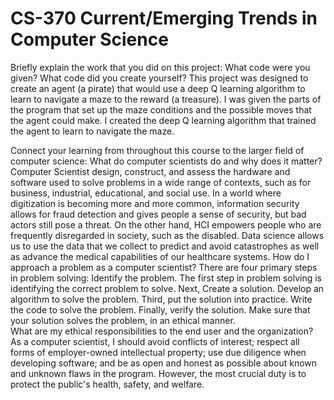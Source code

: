# CS-370 Current/Emerging Trends in Computer Science

Briefly explain the work that you did on this project: What code were you given? What code did you create yourself?
  This project was designed to create an agent (a pirate) that would use a deep Q learning algorithm to learn to navigate a maze to the reward (a treasure). I was given the parts of the program that set up the maze conditions and the possible moves that the agent could make. I created the deep Q learning algorithm that trained the agent to learn to navigate the maze.
  
Connect your learning from throughout this course to the larger field of computer science:
  What do computer scientists do and why does it matter?
    Computer Scientist design, construct, and assess the hardware and software used to solve problems in a wide range of contexts, such as for business, industrial, educational, and social use. In a world where         digitization is becoming more and more common, information security allows for fraud detection and gives people a sense of security, but bad actors still pose a threat. On the other hand, HCI empowers people       who are frequently disregarded in society, such as the disabled. Data science allows us to use the data that we collect to predict and avoid catastrophes as well as advance the medical capabilities of our          healthcare systems.
  How do I approach a problem as a computer scientist?
    There are four primary steps in problem solving: Identify the problem. The first step in problem solving is identifying the correct problem to solve. Next, Create a solution. Develop an algorithm to solve the       problem. Third, put the solution into practice. Write the code to solve the problem. Finally, verify the solution. Make sure that your solution solves the problem, in an ethical manner.    
  What are my ethical responsibilities to the end user and the organization?
    As a computer scientist, I should avoid conflicts of interest; respect all forms of employer-owned intellectual property; use due diligence when developing software; and be as open and honest as possible about     known and unknown flaws in the program. However, the most crucial duty is to protect the public's health, safety, and welfare.
